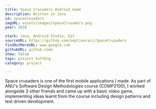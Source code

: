 ```yaml
---
title: Space Crusaders Android Game 
description: Written in Java 
id: spaceCrusaders
imgURL: assets/images/spaceCrusaders.png 
year: 2018

stack: Java, Android Studio, Git
sourceURL: https://github.com/septianrazi/SpaceCrusaders
findOutMoreURL: www.google.com
githubURL: github.come
show: false
tags: project SoftEng
category: project

--- 
```

  Space crusaders is one of the first mobile applications I made. 
  As part of ANU's Software Design Methodologies course (COMP2100), I worked alongside 3 other friends
  and came up with a basic video game, implementing ideas learnt from the course including
  design patterns and test driven development.
